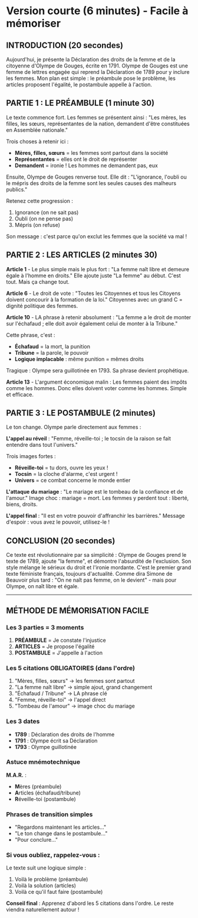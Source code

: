 # Version courte (6 minutes) - Facile à mémoriser

## INTRODUCTION (20 secondes)

Aujourd'hui, je présente la Déclaration des droits de la femme et de la citoyenne d'Olympe de Gouges, écrite en 1791. Olympe de Gouges est une femme de lettres engagée qui reprend la Déclaration de 1789 pour y inclure les femmes. Mon plan est simple : le préambule pose le problème, les articles proposent l'égalité, le postambule appelle à l'action.

## PARTIE 1 : LE PRÉAMBULE (1 minute 30)

Le texte commence fort. Les femmes se présentent ainsi : "Les mères, les filles, les sœurs, représentantes de la nation, demandent d'être constituées en Assemblée nationale." 

Trois choses à retenir ici :
- **Mères, filles, sœurs** = les femmes sont partout dans la société
- **Représentantes** = elles ont le droit de représenter
- **Demandent** = ironie ! Les hommes ne demandent pas, eux

Ensuite, Olympe de Gouges renverse tout. Elle dit : "L'ignorance, l'oubli ou le mépris des droits de la femme sont les seules causes des malheurs publics."

Retenez cette progression :
1. Ignorance (on ne sait pas)
2. Oubli (on ne pense pas)
3. Mépris (on refuse)

Son message : c'est parce qu'on exclut les femmes que la société va mal !

## PARTIE 2 : LES ARTICLES (2 minutes 30)

**Article 1** - Le plus simple mais le plus fort :
"La femme naît libre et demeure égale à l'homme en droits."
Elle ajoute juste "La femme" au début. C'est tout. Mais ça change tout.

**Article 6** - Le droit de vote :
"Toutes les Citoyennes et tous les Citoyens doivent concourir à la formation de la loi."
Citoyennes avec un grand C = dignité politique des femmes.

**Article 10** - LA phrase à retenir absolument :
"La femme a le droit de monter sur l'échafaud ; elle doit avoir également celui de monter à la Tribune."

Cette phrase, c'est :
- **Échafaud** = la mort, la punition
- **Tribune** = la parole, le pouvoir
- **Logique implacable** : même punition = mêmes droits

Tragique : Olympe sera guillotinée en 1793. Sa phrase devient prophétique.

**Article 13** - L'argument économique malin :
Les femmes paient des impôts comme les hommes. Donc elles doivent voter comme les hommes. Simple et efficace.

## PARTIE 3 : LE POSTAMBULE (2 minutes)

Le ton change. Olympe parle directement aux femmes :

**L'appel au réveil** :
"Femme, réveille-toi ; le tocsin de la raison se fait entendre dans tout l'univers."

Trois images fortes :
- **Réveille-toi** = tu dors, ouvre les yeux !
- **Tocsin** = la cloche d'alarme, c'est urgent !
- **Univers** = ce combat concerne le monde entier

**L'attaque du mariage** :
"Le mariage est le tombeau de la confiance et de l'amour."
Image choc : mariage = mort. Les femmes y perdent tout : liberté, biens, droits.

**L'appel final** :
"Il est en votre pouvoir d'affranchir les barrières."
Message d'espoir : vous avez le pouvoir, utilisez-le !

## CONCLUSION (20 secondes)

Ce texte est révolutionnaire par sa simplicité : Olympe de Gouges prend le texte de 1789, ajoute "la femme", et démontre l'absurdité de l'exclusion. Son style mélange le sérieux du droit et l'ironie mordante. C'est le premier grand texte féministe français, toujours d'actualité. Comme dira Simone de Beauvoir plus tard : "On ne naît pas femme, on le devient" - mais pour Olympe, on naît libre et égale.

---

## MÉTHODE DE MÉMORISATION FACILE

### Les 3 parties = 3 moments
1. **PRÉAMBULE** = Je constate l'injustice
2. **ARTICLES** = Je propose l'égalité  
3. **POSTAMBULE** = J'appelle à l'action

### Les 5 citations OBLIGATOIRES (dans l'ordre)
1. "Mères, filles, sœurs" → les femmes sont partout
2. "La femme naît libre" → simple ajout, grand changement
3. "Échafaud / Tribune" → LA phrase clé
4. "Femme, réveille-toi" → l'appel direct
5. "Tombeau de l'amour" → image choc du mariage

### Les 3 dates
- **1789** : Déclaration des droits de l'homme
- **1791** : Olympe écrit sa Déclaration
- **1793** : Olympe guillotinée

### Astuce mnémotechnique
**M.A.R.** :
- **M**ères (préambule)
- **A**rticles (échafaud/tribune)
- **R**éveille-toi (postambule)

### Phrases de transition simples
- "Regardons maintenant les articles..."
- "Le ton change dans le postambule..."
- "Pour conclure..."

### Si vous oubliez, rappelez-vous :
Le texte suit une logique simple :
1. Voilà le problème (préambule)
2. Voilà la solution (articles)
3. Voilà ce qu'il faut faire (postambule)

**Conseil final** : Apprenez d'abord les 5 citations dans l'ordre. Le reste viendra naturellement autour !